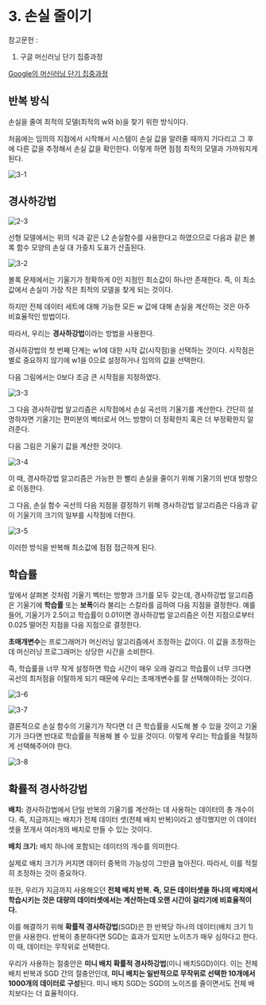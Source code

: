 # 3. 손실 줄이기

참고문헌 : 
1. 구글 머신러닝 단기 집중과정

[Google의 머신러닝 단기 집중과정](https://developers.google.com/machine-learning/crash-course/ml-intro?hl=ko)

## 반복 방식

손실을 줄여 최적의 모델(최적의 w와 b)을 찾기 위한 방식이다.

처음에는 임의의 지점에서 시작해서 시스템이 손실 값을 알려줄 때까지 기다리고 그 후에 다른 값을 추정해서 손실 값을 확인한다. 이렇게 하면 점점 최적의 모델과 가까워지게 된다.

![3-1](https://github.com/Se-Hun/DeepLearningStudy/blob/master/conceptStudy/png/3-1.PNG)

## 경사하강법

![2-3](https://github.com/Se-Hun/DeepLearningStudy/blob/master/conceptStudy/png/2-3.PNG)

선형 모델에서는 위의 식과 같은 L2 손실함수를 사용한다고 하였으므로 다음과 같은 볼록 함수 모양의 손실 대 가중치 도표가 산출된다.

![3-2](https://github.com/Se-Hun/DeepLearningStudy/blob/master/conceptStudy/png/3-2.PNG)

볼록 문제에서는 기울기가 정확하게 0인 지점인 최소값이 하나만 존재한다. 즉, 이 최소값에서 손실이 가장 작은 최적의 모델을 찾게 되는 것이다.

하지만 전체 데이터 세트에 대해 가능한 모든 w 값에 대해 손실을 계산하는 것은 아주 비효율적인 방법이다.

따라서, 우리는 **경사하강법**이라는 방법을 사용한다.

경사하강법의 첫 번째 단계는 w1에 대한 시작 값(시작점)을 선택하는 것이다. 시작점은 별로 중요하지 않기에 w1을 0으로 설정하거나 임의의 값을 선택한다.

다음 그림에서는 0보다 조금 큰 시작점을 지정하였다.

![3-3](https://github.com/Se-Hun/DeepLearningStudy/blob/master/conceptStudy/png/3-3.PNG)

그 다음 경사하강법 알고리즘은 시작점에서 손실 곡선의 기울기를 계산한다. 간단히 설명하자면 기울기는 편미분의 벡터로서 어느 방향이 더 정확한지 혹은 더 부정확한지 알려준다.

다음 그림은 기울기 값을 계산한 것이다.

![3-4](https://github.com/Se-Hun/DeepLearningStudy/blob/master/conceptStudy/png/3-4.PNG)

이 때, 경사하강법 알고리즘은 가능한 한 빨리 손실을 줄이기 위해 기울기의 반대 방향으로 이동한다.

그 다음, 손실 함수 곡선의 다음 지점을 결정하기 위해 경사하강법 알고리즘은 다음과 같이 기울기의 크기의 일부를 시작점에 더한다.

![3-5](https://github.com/Se-Hun/DeepLearningStudy/blob/master/conceptStudy/png/3-5.PNG)

이러한 방식을 반복해 최소값에 점점 접근하게 된다.

## 학습률

앞에서 살펴본 것처럼 기울기 벡터는 방향과 크기를 모두 갖는데, 경사하강법 알고리즘은 기울기에 **학습률** 또는 **보폭**이라 불리는 스칼라를 곱하여 다음 지점을 결정한다. 예를 들어, 기울기가 2.5이고 학습률이 0.01이면 경사하강법 알고리즘은 이전 지점으로부터 0.025 떨어진 지점을 다음 지점으로 결정한다.

**초매개변수**는 프로그래머가 머신러닝 알고리즘에서 조정하는 값이다. 이 값을 조정하는데 머신러닝 프로그래머는 상당한 시간을 소비한다.

즉, 학습률을 너무 작게 설정하면 학습 시간이 매우 오래 걸리고 학습률이 너무 크다면 곡선의 최저점을 이탈하게 되기 때문에 우리는 초매개변수를 잘 선택해야하는 것이다.

![3-6](https://github.com/Se-Hun/DeepLearningStudy/blob/master/conceptStudy/png/3-6.PNG)

![3-7](https://github.com/Se-Hun/DeepLearningStudy/blob/master/conceptStudy/png/3-7.PNG)

결론적으로 손실 함수의 기울기가 작다면 더 큰 학습률을 시도해 볼 수 있을 것이고 기울기가 크다면 반대로 학습률을 적용해 볼 수 있을 것이다. 이렇게 우리는 학습률을 적절하게 선택해주어야 한다.

![3-8](https://github.com/Se-Hun/DeepLearningStudy/blob/master/conceptStudy/png/3-8.PNG)

## 확률적 경사하강법

**배치:** 경사하강법에서 단일 반복의 기울기를 계산하는 데 사용하는 데이터의 총 개수이다. 즉, 지금까지는 배치가 전체 데이터 셋(전체 배치 반복)이라고 생각했지만 이 데이터 셋을 쪼개서 여러개의 배치로 만들 수 있는 것이다.

**배치 크기:** 배치 하나에 포함되는 데이터의 개수를 의미한다.

실제로 배치 크기가 커지면 데이터 중복의 가능성이 그만큼 높아진다. 따라서, 이를 적절히 조정하는 것이 중요하다.

또한, 우리가 지금까지 사용해오던 **전체 배치 반복. 즉, 모든 데이터셋을 하나의 배치에서 학습시키는 것은 대량의 데이터셋에서는 계산하는데 오랜 시간이 걸리기에 비효율적이다.**

이를 해결하기 위해 **확률적 경사하강법**(SGD)은 한 반복당 하나의 데이터(배치 크기 1)만을 사용한다. 반복이 충분하다면 SGD는 효과가 있지만 노이즈가 매우 심하다고 한다. 이 때, 데이터는 무작위로 선택한다.

우리가 사용하는 절충안은 **미니 배치 확률적 경사하강법**(미니 배치SGD)이다. 이는 전체 배치 반복과 SGD 간의 절충안인데, **미니 배치는 일반적으로 무작위로 선택한 10개에서 1000개의 데이터로 구성**된다. 미니 배치 SGD는 SGD의 노이즈를 줄이면서도 전체 배치보다는 더 효율적이다.